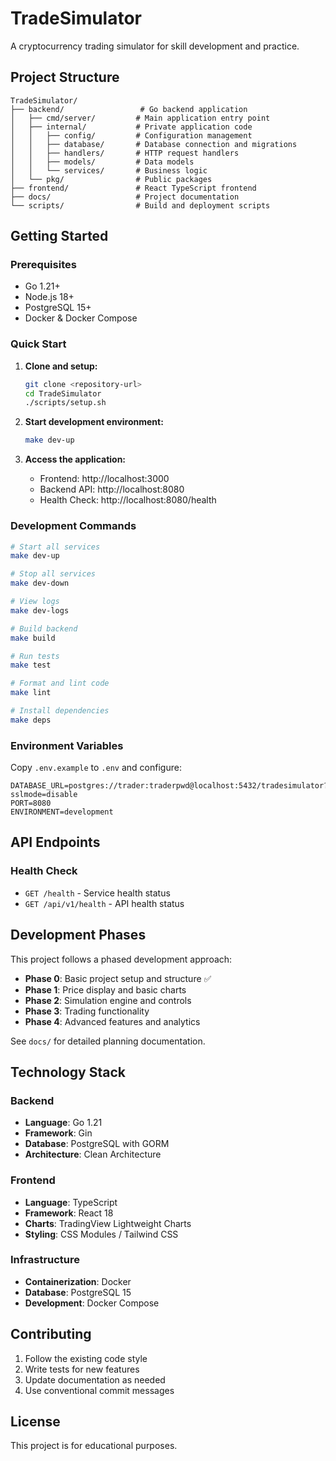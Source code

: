 # TradeSimulator

A cryptocurrency trading simulator for skill development and practice.

## Project Structure

```
TradeSimulator/
├── backend/                 # Go backend application
│   ├── cmd/server/         # Main application entry point
│   ├── internal/           # Private application code
│   │   ├── config/         # Configuration management
│   │   ├── database/       # Database connection and migrations
│   │   ├── handlers/       # HTTP request handlers
│   │   ├── models/         # Data models
│   │   └── services/       # Business logic
│   └── pkg/                # Public packages
├── frontend/               # React TypeScript frontend
├── docs/                   # Project documentation
└── scripts/                # Build and deployment scripts
```

## Getting Started

### Prerequisites

- Go 1.21+
- Node.js 18+
- PostgreSQL 15+
- Docker & Docker Compose

### Quick Start

1. **Clone and setup:**
   ```bash
   git clone <repository-url>
   cd TradeSimulator
   ./scripts/setup.sh
   ```

2. **Start development environment:**
   ```bash
   make dev-up
   ```

3. **Access the application:**
   - Frontend: http://localhost:3000
   - Backend API: http://localhost:8080
   - Health Check: http://localhost:8080/health

### Development Commands

```bash
# Start all services
make dev-up

# Stop all services
make dev-down

# View logs
make dev-logs

# Build backend
make build

# Run tests
make test

# Format and lint code
make lint

# Install dependencies
make deps
```

### Environment Variables

Copy `.env.example` to `.env` and configure:

```env
DATABASE_URL=postgres://trader:traderpwd@localhost:5432/tradesimulator?sslmode=disable
PORT=8080
ENVIRONMENT=development
```

## API Endpoints

### Health Check
- `GET /health` - Service health status
- `GET /api/v1/health` - API health status

## Development Phases

This project follows a phased development approach:

- **Phase 0**: Basic project setup and structure ✅
- **Phase 1**: Price display and basic charts
- **Phase 2**: Simulation engine and controls
- **Phase 3**: Trading functionality
- **Phase 4**: Advanced features and analytics

See `docs/` for detailed planning documentation.

## Technology Stack

### Backend
- **Language**: Go 1.21
- **Framework**: Gin
- **Database**: PostgreSQL with GORM
- **Architecture**: Clean Architecture

### Frontend
- **Language**: TypeScript
- **Framework**: React 18
- **Charts**: TradingView Lightweight Charts
- **Styling**: CSS Modules / Tailwind CSS

### Infrastructure
- **Containerization**: Docker
- **Database**: PostgreSQL 15
- **Development**: Docker Compose

## Contributing

1. Follow the existing code style
2. Write tests for new features
3. Update documentation as needed
4. Use conventional commit messages

## License

This project is for educational purposes.